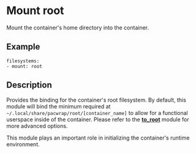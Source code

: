 # Mount root

Mount the container's home directory into the container.

## Example

```
filesystems:
- mount: root
```

## Description

Provides the binding for the container's root filesystem. By default, this module
will bind the minimum required at `~/.local/share/pacwrap/root/[container_name]`
to allow for a functional userspace inside of the container. Please refer to the
[**to_root**](./to_root.md) module for more advanced options.

This module plays an important role in initializing the container's runtime environment.
